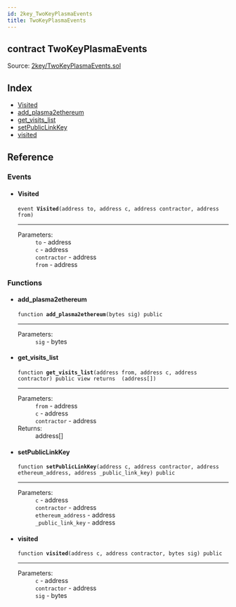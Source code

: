```yaml
---
id: 2key_TwoKeyPlasmaEvents
title: TwoKeyPlasmaEvents
---
```


<div class="contract-doc"><div class="contract"><h2 class="contract-header"><span class="contract-kind">contract</span> TwoKeyPlasmaEvents</h2><div class="source">Source: <a href="git+https://github.com/2keynet/web3-alpha/blob/v0.0.3/contracts/2key/TwoKeyPlasmaEvents.sol" target="_blank">2key/TwoKeyPlasmaEvents.sol</a></div></div><div class="index"><h2>Index</h2><ul><li><a href="2key_TwoKeyPlasmaEvents.html#Visited">Visited</a></li><li><a href="2key_TwoKeyPlasmaEvents.html#add_plasma2ethereum">add_plasma2ethereum</a></li><li><a href="2key_TwoKeyPlasmaEvents.html#get_visits_list">get_visits_list</a></li><li><a href="2key_TwoKeyPlasmaEvents.html#setPublicLinkKey">setPublicLinkKey</a></li><li><a href="2key_TwoKeyPlasmaEvents.html#visited">visited</a></li></ul></div><div class="reference"><h2>Reference</h2><div class="events"><h3>Events</h3><ul><li><div class="item event"><span id="Visited" class="anchor-marker"></span><h4 class="name">Visited</h4><div class="body"><code class="signature">event <strong>Visited</strong><span>(address to, address c, address contractor, address from) </span></code><hr/><dl><dt><span class="label-parameters">Parameters:</span></dt><dd><div><code>to</code> - address</div><div><code>c</code> - address</div><div><code>contractor</code> - address</div><div><code>from</code> - address</div></dd></dl></div></div></li></ul></div><div class="functions"><h3>Functions</h3><ul><li><div class="item function"><span id="add_plasma2ethereum" class="anchor-marker"></span><h4 class="name">add_plasma2ethereum</h4><div class="body"><code class="signature">function <strong>add_plasma2ethereum</strong><span>(bytes sig) </span><span>public </span></code><hr/><dl><dt><span class="label-parameters">Parameters:</span></dt><dd><div><code>sig</code> - bytes</div></dd></dl></div></div></li><li><div class="item function"><span id="get_visits_list" class="anchor-marker"></span><h4 class="name">get_visits_list</h4><div class="body"><code class="signature">function <strong>get_visits_list</strong><span>(address from, address c, address contractor) </span><span>public </span><span>view </span><span>returns  (address[]) </span></code><hr/><dl><dt><span class="label-parameters">Parameters:</span></dt><dd><div><code>from</code> - address</div><div><code>c</code> - address</div><div><code>contractor</code> - address</div></dd><dt><span class="label-return">Returns:</span></dt><dd>address[]</dd></dl></div></div></li><li><div class="item function"><span id="setPublicLinkKey" class="anchor-marker"></span><h4 class="name">setPublicLinkKey</h4><div class="body"><code class="signature">function <strong>setPublicLinkKey</strong><span>(address c, address contractor, address ethereum_address, address _public_link_key) </span><span>public </span></code><hr/><dl><dt><span class="label-parameters">Parameters:</span></dt><dd><div><code>c</code> - address</div><div><code>contractor</code> - address</div><div><code>ethereum_address</code> - address</div><div><code>_public_link_key</code> - address</div></dd></dl></div></div></li><li><div class="item function"><span id="visited" class="anchor-marker"></span><h4 class="name">visited</h4><div class="body"><code class="signature">function <strong>visited</strong><span>(address c, address contractor, bytes sig) </span><span>public </span></code><hr/><dl><dt><span class="label-parameters">Parameters:</span></dt><dd><div><code>c</code> - address</div><div><code>contractor</code> - address</div><div><code>sig</code> - bytes</div></dd></dl></div></div></li></ul></div></div></div>
